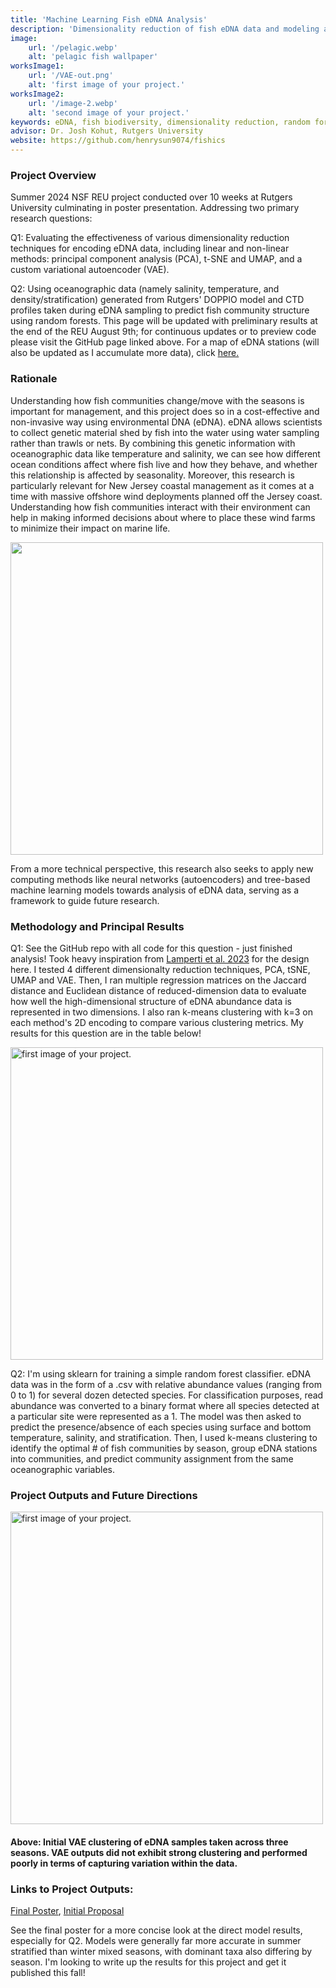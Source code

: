 ```yaml
---
title: 'Machine Learning Fish eDNA Analysis'
description: 'Dimensionality reduction of fish eDNA data and modeling against oceanographic data using random forests'
image:
    url: '/pelagic.webp'
    alt: 'pelagic fish wallpaper'
worksImage1:
    url: '/VAE-out.png'
    alt: 'first image of your project.'
worksImage2:
    url: '/image-2.webp'
    alt: 'second image of your project.'
keywords: eDNA, fish biodiversity, dimensionality reduction, random forest, CTD profile, community structure, DOPPIO
advisor: Dr. Josh Kohut, Rutgers University
website: https://github.com/henrysun9074/fishics
---
```


<div></div>
<div></div>

### Project Overview

<p class="project-description">Summer 2024 NSF REU project conducted over 10 weeks at Rutgers University culminating in poster presentation. Addressing two primary research questions:</p>

<p class="project-description">Q1: Evaluating the effectiveness of various dimensionality reduction techniques for encoding eDNA data, including linear and non-linear methods: principal component analysis (PCA), t-SNE and UMAP, and a custom variational autoencoder (VAE).</p>

<p class="project-description">Q2: Using oceanographic data (namely salinity, temperature, and density/stratification) generated from Rutgers' DOPPIO model and CTD profiles taken during eDNA sampling to predict fish community structure using random forests. This page will be updated with preliminary results at the end of the REU August 9th; for continuous updates or to preview code please visit the GitHub page linked above. For a map of eDNA stations (will also be updated as I accumulate more data), click <a href ="https://www.google.com/maps/d/u/0/edit?mid=1O0FkFMXOdc6LRBarOZB-fRrcTFiQ0r8&usp=sharing">here.</a></p>

<div></div>

### Rationale

Understanding how fish communities change/move with the seasons is important for management, and this project does so in a cost-effective and non-invasive way using environmental DNA (eDNA). eDNA allows scientists to collect genetic material shed by fish into the water using water sampling rather than trawls or nets. By combining this genetic information with oceanographic data like temperature and salinity, we can see how different ocean conditions affect where fish live and how they behave, and whether this relationship is affected by seasonality. Moreover, this research is particularly relevant for New Jersey coastal management as it comes at a time with massive offshore wind deployments planned off the Jersey coast. Understanding how fish communities interact with their environment can help in making informed decisions about where to place these wind farms to minimize their impact on marine life. 

<div class="center">
    <img class="pro-img" width="500px" src="/offshorewind.jpg"/>
</div>

From a more technical perspective, this research also seeks to apply new computing methods like neural networks (autoencoders) and tree-based machine learning models towards analysis of eDNA data, serving as a framework to guide future research.

<div></div>

### Methodology and Principal Results

<p class="project-description">Q1: See the GitHub repo with all code for this question - just finished analysis! Took heavy inspiration from <a href="https://onlinelibrary.wiley.com/doi/10.1111/1755-0998.13861">Lamperti et al. 2023</a> for the design here. I tested 4 different dimensionalty reduction techniques, PCA, tSNE, UMAP and VAE. Then, I ran multiple regression matrices on the Jaccard distance and Euclidean distance of reduced-dimension data to evaluate how well the high-dimensional structure of eDNA abundance data is represented in two dimensions. I also ran k-means clustering with k=3 on each method's 2D encoding to compare various clustering metrics. My results for this question are in the table below!</p>

<div class="center">
    <img class="pro-img" width="500px" src="/figure1.png" alt="first image of your project." />
</div>

<div></div>


<p class="project-description">Q2: I'm using sklearn for training a simple random forest classifier. eDNA data was in the form of a .csv with relative abundance values (ranging from 0 to 1) for several dozen detected species. For classification purposes, read abundance was converted to a binary format where all species detected at a particular site were represented as a 1. The model was then asked to predict the presence/absence of each species using surface and bottom temperature, salinity, and stratification. Then, I used k-means clustering to identify the optimal # of fish communities by season, group eDNA stations into communities, and predict community assignment from the same oceanographic variables. </p>

<div></div>

### Project Outputs and Future Directions

<div class="center">
    <img class="pro-img" width="500px" src="/VAE-out.png" alt="first image of your project."/>
    <h4>Above: Initial VAE clustering of eDNA samples taken across three seasons. VAE outputs did not exhibit strong clustering and performed poorly in terms of capturing variation within the data.<h4>
 </div>

### Links to Project Outputs: 
<a href="https://drive.google.com/file/d/1x8JHUT7h3VcprLczOtX2KPqdUL2vghds/view?usp=sharing">Final Poster</a>, 
<a href ="https://docs.google.com/document/d/1yZCSKR0KeJFRHDyaQCTumU_mIHaK1x27gXaZD4smk2Y/edit?usp=sharing">Initial Proposal</a>

See the final poster for a more concise look at the direct model results, especially for Q2. Models were generally far more accurate in summer stratified than winter mixed seasons, with dominant taxa also differing by season. I'm looking to write up the results for this project and get it published this fall! 
